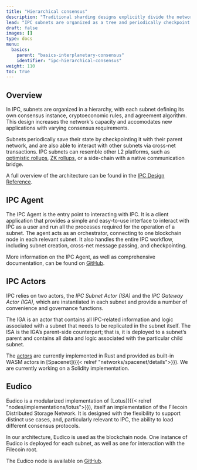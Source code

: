 ```yaml
---
title: "Hierarchical consensus"
description: "Traditional sharding designs explicitly divide the network's state. In Interplanetary consensus, subnets can be created on demand to manage new states. This page describes hierarchical consensus in detail. "
lead: "IPC subnets are organized as a tree and periodically checkpoint their state onto their parent in order to leverage its security."
draft: false
images: []
type: docs
menu:
  basics:
    parent: "basics-interplanetary-consensus"
    identifier: "ipc-hierarchical-consensus"
weight: 110
toc: true
---
```


## Overview

In IPC, subnets are organized in a hierarchy, with each subnet defining its own consensus instance, cryptoeconomic rules, and agreement algorithm. This design increases the network's capacity and accomodates new applications with varying consensus requirements.

Subnets periodically save their state by checkpointing it with their parent network, and are also able to interact with other subnets via cross-net transactions. IPC subnets can resemble other L2 platforms, such as [optimistic rollups](https://ethereum.org/en/developers/docs/scaling/optimistic-rollups/), [ZK rollups](https://ethereum.org/en/developers/docs/scaling/zk-rollups/), or a side-chain with a native communication bridge.

A full overview of the architecture can be found in the [IPC Design Reference](https://github.com/consensus-shipyard/IPC-design-reference-spec/raw/main/main.pdf).


## IPC Agent

The IPC Agent is the entry point to interacting with IPC. It is a client application that provides a simple and easy-to-use interface to interact with IPC as a user and run all the processes required for the operation of a subnet. The agent acts as an orchestrator, connecting to one blockchain node in each relevant subnet. It also handles the entire IPC workflow, including subnet creation, cross-net message passing, and checkpointing.

More information on the IPC Agent, as well as comprehensive documentation, can be found on [GitHub](https://github.com/consensus-shipyard/ipc-agent).

## IPC Actors

IPC relies on two actors, the _IPC Subnet Actor (ISA)_ and the _IPC Gateway Actor (IGA)_, which are instantiated in each subnet and provide a number of convenience and governance functions. 

The IGA is an actor that contains all IPC-related information and logic associated with a subnet that needs to be replicated in the subnet itself. The ISA is the IGA’s parent-side counterpart; that is, it is deployed to a subnet’s parent and contains all data and logic associated with the particular child subnet.

The [actors](https://github.com/consensus-shipyard/ipc-actors) are currently implemented in Rust and provided as built-in WASM actors in [Spacenet]({{< relref "networks/spacenet/details">}}). We are currently working on a Solidity implementation.

## Eudico

Eudico is a modularized implementation of [Lotus]({{< relref "nodes/implementations/lotus">}}), itself an implementation of the Filecoin Distributed Storage Network. It is designed with the flexibility to support distinct use cases, and, particularly relevant to IPC, the ability to load different consensus protocols. 

In our architecture, Eudico is used as the blockchain node. One instance of Eudico is deployed for each subnet, as well as one for interaction with the Filecoin root. 

The Eudico node is available on [GitHub](https://github.com/consensus-shipyard/lotus).